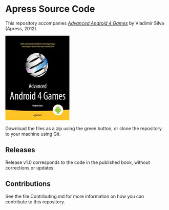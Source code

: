 # Apress Source Code

This repository accompanies [*Advanced Android 4 Games*](http://www.apress.com/9781430240594) by Vladimir Silva (Apress, 2012).

![Cover image](9781430240594.jpg)

Download the files as a zip using the green button, or clone the repository to your machine using Git.

## Releases

Release v1.0 corresponds to the code in the published book, without corrections or updates.

## Contributions

See the file Contributing.md for more information on how you can contribute to this repository.
